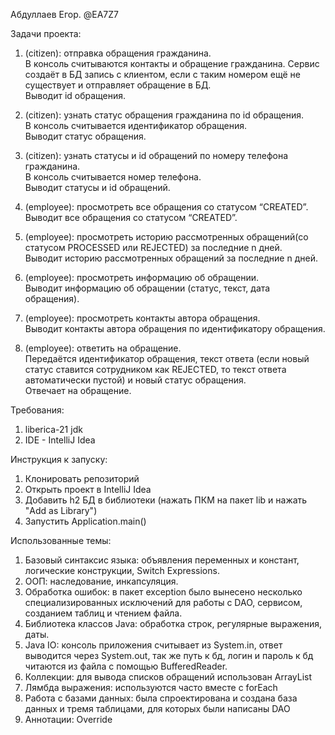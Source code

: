 Абдуллаев Егор. @EA7Z7

Задачи проекта:

1. (citizen): отправка обращения гражданина.\
В консоль считываются контакты и обращение гражданина. Сервис создаёт в БД запись с клиентом, если с таким номером ещё не существует и отправляет обращение в БД.\
Выводит id обращения.

2. (citizen): узнать статус обращения гражданина по id обращения.\
В консоль считывается идентификатор обращения.\
Выводит статус обращения.

3. (citizen): узнать статусы и id обращений по номеру телефона гражданина.\
В консоль считывается номер телефона.\
Выводит статусы и id обращений.

4. (employee): просмотреть все обращения со статусом “CREATED”.\
Выводит все обращения со статусом “CREATED”.

5. (employee): просмотреть историю рассмотренных обращений(со статусом PROCESSED или REJECTED) за последние n дней.\
Выводит историю рассмотренных обращений за последние n дней.

6. (employee): просмотреть информацию об обращении.\
Выводит информацию об обращении (статус, текст, дата обращения).

7. (employee): просмотреть контакты автора обращения.\
Выводит контакты автора обращения по идентификатору обращения.

8. (employee): ответить на обращение.\
Передаётся идентификатор обращения, текст ответа (если новый статус ставится сотрудником как REJECTED, то текст ответа автоматически пустой) и новый статус обращения.\
Отвечает на обращение.

Требования:

1. liberica-21 jdk
2. IDE - IntelliJ Idea

Инструкция к запуcку:

1. Клонировать репозиторий
2. Открыть проект в IntelliJ Idea
3. Добавить h2 БД в библиотеки (нажать ПКМ на пакет lib и нажать "Add as Library")
4. Запустить Application.main()

Использованные темы:

1. Базовый синтаксис языка: объявления переменных и констант, логические конструкции, Switch Expressions.
2. ООП: наследование, инкапсуляция.
3. Обработка ошибок: в пакет exception было вынесено несколько специализированных исключений для работы с DAO, сервисом, созданием таблиц и чтением файла.
4. Библиотека классов Java: обработка строк, регулярные выражения, даты.
5. Java IO: консоль приложения считывает из System.in, ответ выводится через System.out, так же путь к бд, логин и пароль к бд читаются из файла с помощью BufferedReader.
6. Коллекции: для вывода списков обращений использован ArrayList
7. Лямбда выражения: используются часто вместе с forEach
8. Работа с базами данных: была спроектирована и создана база данных и тремя таблицами, для которых были написаны DAO
9. Аннотации: Override

